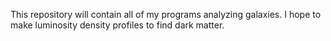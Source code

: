 This repository will contain all of my programs analyzing galaxies.
 I hope to make luminosity density profiles to find dark matter.
